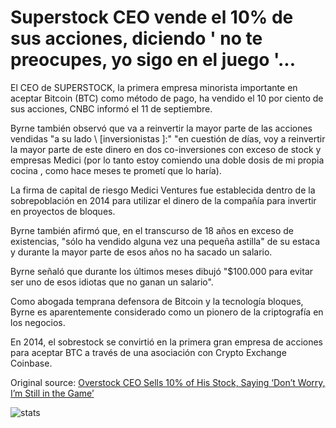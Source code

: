 # Superstock CEO vende el 10% de sus acciones, diciendo ' no te preocupes, yo sigo en el juego '...

El CEO de SUPERSTOCK, la primera empresa minorista importante en aceptar Bitcoin (BTC) como método de pago, ha vendido el 10 por ciento de sus acciones, CNBC informó el 11 de septiembre.

Byrne también observó que va a reinvertir la mayor parte de las acciones vendidas "a su lado \ [inversionistas \]:" "en cuestión de días, voy a reinvertir la mayor parte de este dinero en dos co-inversiones con exceso de stock y empresas Medici (por lo tanto estoy comiendo una doble dosis de mi propia cocina , como hace meses te prometí que lo haría).

La firma de capital de riesgo Medici Ventures fue establecida dentro de la sobrepoblación en 2014 para utilizar el dinero de la compañía para invertir en proyectos de bloques.

Byrne también afirmó que, en el transcurso de 18 años en exceso de existencias, "sólo ha vendido alguna vez una pequeña astilla" de su estaca y durante la mayor parte de esos años no ha sacado un salario.

Byrne señaló que durante los últimos meses dibujó "$100.000 para evitar ser uno de esos idiotas que no ganan un salario".

Como abogada temprana defensora de Bitcoin y la tecnología bloques, Byrne es aparentemente considerado como un pionero de la criptografía en los negocios.

En 2014, el sobrestock se convirtió en la primera gran empresa de acciones para aceptar BTC a través de una asociación con Crypto Exchange Coinbase.

Original source: [Overstock CEO Sells 10% of His Stock, Saying ‘Don’t Worry, I’m Still in the Game’](https://cointelegraph.com/news/overstock-ceo-sells-10-of-his-stock-saying-dont-worry-im-still-in-the-game)

![stats](https://c.statcounter.com/11760860/0/a89fa40b/1/ "stats")
